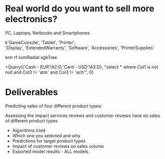 # Real world do you want to sell more electronics?

PC, Laptops, Netbooks and Smartphones

k'GameConsole', 'Tablet',
'Printer',  
'Display', 'ExtendedWarranty', 'Software',
'Accessories', 'PrinterSupplies'

knn
rf
svmRadial
xgbTree


=Query({'Cash - EUR'!A2:D;'Card - USD'!A3:D}, "select * where Col1 is not null and Col3 != 'atm' and Col3 != 'ach'", 0)


# Deliverables

Predicting sales of four different product types: 

Assessing the impact services reviews and customer reviews have on sales of different product types

+ Algorithms tried
+ Which one you selected and why
+ Predictions for target product types
+ Impact of customer reviews on sales volume
+ Exported model results - ALL models




